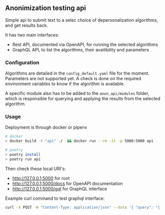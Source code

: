 ## Anonimization testing api
Simple api to submit text to a selec choice of depersonalization algorithms, and get results back.

It has two main interfaces:
 - Rest API, documented via OpenAPI, for running the selected algorithms
 - GraphQL API, to list the algorithms, their availibility and parameters

### Configuration
Algorithms are detailed in the `config_default.yaml` file for the moment.
Parameters are not supported yet. A check is done on the required environment variables to know if the
algorithm is available.

A specific module also has to be added to the `anon_api/modules` folder, which is responsible for querying and applying the results from the selected algorithm.

### Usage
Deployment is through docker or pipenv

```bash
# docker
> docker build -t "api" ./  && docker run --rm -it -p 5000:5000 api

# poetry
> poetry install
> poetry run api
```

Then check these local URI's:

* http://127.0.0.1:5000 for root
* http://127.0.0.1:5000/docs for OpenAPI documentation
* http://127.0.0.1:5000/gql for GraphQL interface

Example curl command to test graphql interface:
```bash
curl -X POST -H "Content-Type: application/json" --data '{ "query": "{ algorithms {id, description}}"}' https://anon-api.openjustice.be/gql/
```
